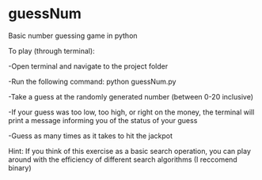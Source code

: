 # guessNum
Basic number guessing game in python

To play (through terminal):

-Open terminal and navigate to the project folder 

-Run the following command:
python guessNum.py

-Take a guess at the randomly generated number (between 0-20 inclusive)

-If your guess was too low, too high, or right on the money, the terminal will print a message informing you of the status of your guess

-Guess as many times as it takes to hit the jackpot

Hint: 
If you think of this exercise as a basic search operation, you can play around with the efficiency of different search algorithms (I reccomend binary)

